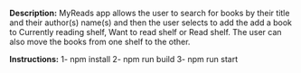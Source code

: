 **Description:**
MyReads app allows the user to search for books by their title and their author(s) name(s) and then the user selects to add the add a book to Currently reading shelf, Want to read shelf or Read shelf. The user can also move the books from one shelf to the other.

**Instructions:**
1- npm install
2- npm run build
3- npm run start
